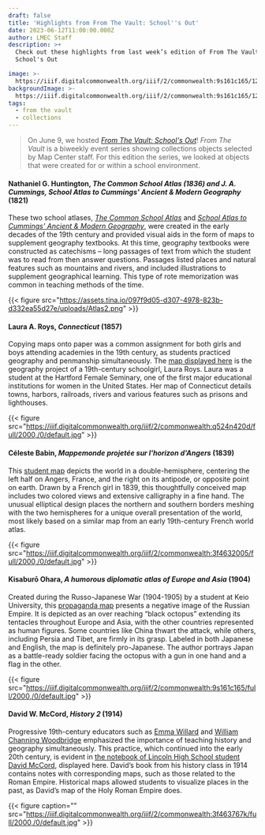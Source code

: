 ```yaml
---
draft: false
title: 'Highlights from From The Vault: School''s Out'
date: 2023-06-12T11:00:00.000Z
author: LMEC Staff
description: >+
  Check out these highlights from last week’s edition of From The Vault:
  School's Out

image: >-
  https://iiif.digitalcommonwealth.org/iiif/2/commonwealth:9s161c165/1217,1294,8010,4690/2000,/0/default.jpg
backgroundImage: >-
  https://iiif.digitalcommonwealth.org/iiif/2/commonwealth:9s161c165/1217,1294,8010,4690/2000,/0/default.jpg
tags:
  - from the vault
  - collections
---
```


> On June 9, we hosted *[From The Vault: School's Out](https://www.leventhalmap.org/event/from-the-vault-collections-showing-/)*! *From The Vault* is a biweekly event series showing collections objects selected by Map Center staff. For this edition the series, we looked at objects that were created for or within a school environment.

#### Nathaniel G. Huntington, *The Common School Atlas (1836) and J. A. Cummings, School Atlas to Cummings' Ancient & Modern Geography* (1821)

These two school atlases, *[The Common School Atlas](https://collections.leventhalmap.org/search/commonwealth:3f463193z)* and *[School Atlas to Cummings' Ancient & Modern Geography](https://collections.leventhalmap.org/search/commonwealth:3f463151f)*,  were created in the early decades of the 19th century and provided visual aids in the form of maps to supplement geography textbooks. At this time, geography textbooks were constructed as catechisms – long passages of text from which the student was to read from then answer questions. Passages listed places and natural features such as mountains and rivers, and included illustrations to supplement geographical learning. This type of rote memorization was common in teaching methods of the time.

{{< figure src="https://assets.tina.io/097f9d05-d307-4978-823b-d332ea55d27e/uploads/Atlas2.png" >}}

#### Laura A. Roys, *Connecticut* (1857)

Copying maps onto paper was a common assignment for both girls and boys attending academies in the 19th century, as students practiced geography and penmanship simultaneously. The [map displayed here](https://collections.leventhalmap.org/search/commonwealth:q524n419n) is the geography project of a 19th-century schoolgirl, Laura Roys. Laura was a student at the Hartford Female Seminary, one of the first major educational institutions for women in the United States. Her map of Connecticut details towns, harbors, railroads, rivers and various features such as prisons and lighthouses.

{{< figure src="https://iiif.digitalcommonwealth.org/iiif/2/commonwealth:q524n420d/full/2000,/0/default.jpg" >}}

#### Céleste Babin, *Mappemonde projetée sur l'horizon d'Angers* (1839)

This [student map](https://collections.leventhalmap.org/search/commonwealth:3f463199m) depicts the world in a double-hemisphere, centering the left half on Angers, France, and the right on its antipode, or opposite point on earth. Drawn by a French girl in 1839, this thoughtfully conceived map includes two colored views and extensive calligraphy in a fine hand. The unusual elliptical design places the northern and southern borders meshing with the two hemispheres for a unique overall presentation of the world, most likely based on a similar map from an early 19th-century French world atlas.

{{< figure src="https://iiif.digitalcommonwealth.org/iiif/2/commonwealth:3f4632005/full/2000,/0/default.jpg" >}}

#### Kisaburō Ohara, *A humorous diplomatic atlas of Europe and Asia* (1904)

Created during the Russo-Japanese War (1904-1905) by a student at Keio University, this [propaganda map](https://collections.leventhalmap.org/search/commonwealth:9s161c15w) presents a negative image of the Russian Empire. It is depicted as an over reaching “black octopus” extending its tentacles throughout Europe and Asia, with the other countries represented as human figures. Some countries like China thwart the attack, while others, including Persia and Tibet, are firmly in its grasp. Labeled in both Japanese and English, the map is definitely pro-Japanese. The author portrays Japan as a battle-ready soldier facing the octopus with a gun in one hand and a flag in the other.

{{< figure src="https://iiif.digitalcommonwealth.org/iiif/2/commonwealth:9s161c165/full/2000,/0/default.jpg" >}}

#### David W. McCord, *History 2* (1914)

Progressive 19th-century educators such as [Emma Willard](https://blogs.loc.gov/maps/2016/03/emma-hart-willard/#:~:text=Emma%20Hart%20Willard%20was%20among,of%20the%20study%20of%20geography.) and [William Channing Woodbridge](https://snaccooperative.org/view/22596602) emphasized the importance of teaching history and geography simultaneously. This practice, which continued into the early 20th century, is evident in [the notebook of Lincoln High School student David McCord](https://collections.leventhalmap.org/search/commonwealth:3f4637669), displayed here. David’s book from his history class in 1914 contains notes with corresponding maps, such as those related to the Roman Empire. Historical maps allowed students to visualize places in the past, as David’s map of the Holy Roman Empire does.

{{< figure caption="" src="https://iiif.digitalcommonwealth.org/iiif/2/commonwealth:3f463767k/full/2000,/0/default.jpg" >}}
